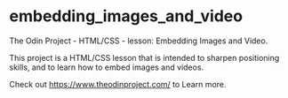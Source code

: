 # embedding_images_and_video
The Odin Project - HTML/CSS - lesson: Embedding Images and Video.


This project is a HTML/CSS lesson that is intended to sharpen positioning skills, and to learn how to embed images and videos.

Check out https://www.theodinproject.com/ to Learn more. 
